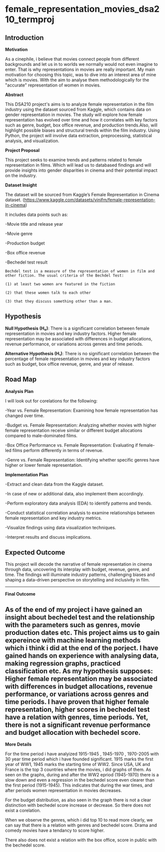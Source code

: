 # female_representation_movies_dsa210_termproj
**Introduction**
------------------------------------------------------------------------------------------------------------------------------------------------------------------------------
**Motivation**

As a cinephile, i believe that movies connect people from different backgrounds and let us in to worlds we normally would not even imagine to enter. That is why representations in movies are really important. My main motivation for choosing this topic, was to dive into an interest area of mine which is movies. With the aim to analyse them methodologically for the "accurate" representation of women in movies. 


**Abstract**

This DSA210 project's aims is to analyze female representation in the film industry using the dataset sourced from Kaggle, which contains data on gender representation in movies. The study will explore how female representation has evolved over time and how it correlates with key factors such as genre, budget, box office revenue, and production trends.Also, will highlight possible biases and structural trends within the film industry. Using Python, the project will involve data extraction, preprocessing, statistical analysis, and visualization.

**Project Proposal**

This project seeks to examine trends and patterns related to female representation in films. Which will lead us to databased findings and will provide insights into gender disparities in cinema and their potential impact on the industry. 


**Dataset Insight**

The dataset will be sourced from Kaggle’s Female Representation in Cinema dataset. (https://www.kaggle.com/datasets/vinifm/female-representation-in-cinema)

It includes data points such as:

-Movie title and release year

-Movie genre

-Production budget

-Box office revenue

-Bechedel test result

    Bechdel test is a measure of the representation of women in film and other fiction. The usual criteria of the Bechdel Test:

    (1) at least two women are featured in the fiction
 
    (2) that these women talk to each other

    (3) that they discuss something other than a man.


**Hypothesis**
------------------------------------------------------------------------------------------------------------------------------------------------------------------------
**Null Hypothesis (H₀)**: There is a significant correlation between female representation in movies and key industry factors. Higher female representation may be associated with differences in budget allocations, revenue performance, or variations across genres and time periods.



**Alternative Hypothesis (H₁)**: There is no significant correlation between the percentage of female representation in movies and key industry factors such as budget, box office revenue, genre, and year of release. 



**Road Map**
---------------------------------------------------
**Analysis Plan**

I will look out for corelations for the following:

-Year vs. Female Representation: Examining how female representation has changed over time.

-Budget vs. Female Representation: Analyzing whether movies with higher female representation receive similar or different budget allocations compared to male-dominated films.

-Box Office Performance vs. Female Representation: Evaluating if female-led films perform differently in terms of revenue.

-Genre vs. Female Representation: Identifying whether specific genres have higher or lower female representation.


**Implementation Plan**

-Extract and clean data from the Kaggle dataset.

-In case of new or additional data, also implement them accordingly.

-Perform exploratory data analysis (EDA) to identify patterns and trends.

-Conduct statistical correlation analysis to examine relationships between female representation and key industry metrics.

-Visualize findings using data visualization techniques.

-Interpret results and discuss implications.

**Expected Outcome**
----------------------------------------------------------------------------------------------------------

This project will decode the narrative of female representation in cinema through data, uncovering its interplay with budget, revenue, genre, and time. The findings will illuminate industry patterns, challenging biases and shaping a data-driven perspective on storytelling and inclusivity in film.

--------------------------------------------------------------------------------------------------------------
**Final Outcome** 

As of the end of my project i have gained an insight about bechedel test and the relationship with the parameters such as genres, movie production dates etc.
This project aims us to gain expereince with machine learning methods which i think i did at the end of the porject. I have gained hands on experience with analysing data, making regression graphs, practiced classification etc. As my hypothesis supposes: Higher female representation may be associated with differences in budget allocations, revenue performance, or variations across genres and time periods. I have proven that higher female representation, higher scores in bechedel test have a relation with genres, time periods. Yet, there is not a significant revenue performance and budget allocation with bechedel score.
----------------------------------------------------------------------------------------------------------------
**More Details**


For the time period i have analyized 1915-1945 , 1945-1970 , 1970-2005 with 30 year time period which i have founded significant. 1915 marks the first year of WW1, 1945 marks the starting time of WW2. Since USA, UK and France is the top 3 countries where the movies, i did graphs of them. As seen on the graphs, during and after the WW2 epriod (1945-1970) there is a slow down and even a regression in the bechedel score even clearer than the first period (1915-1945). This indicates that during the war times, and after periods women representation in movies decreases.

For the budget distribution, as also seen in the graph there is not a clear distinction with bechedel score increase or decrease. So there does not exist a corelation.

When we observe the genres, which i did top 10 to read more clearly, we can say that there is a relation with genres and bechedel score. Drama and comedy movies have a tendancy to score higher.

There also does not exist a relation with the box office, score in public with the bechedel score.
